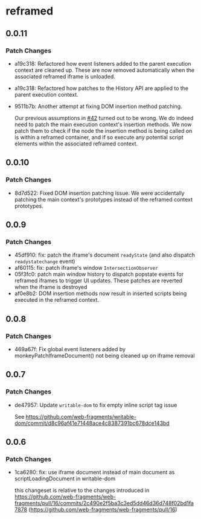 # reframed

## 0.0.11

### Patch Changes

- a19c318: Refactored how event listeners added to the parent execution context are cleaned up. These are now removed automatically when the associated reframed iframe is unloaded.
- a19c318: Refactored how patches to the History API are applied to the parent execution context.
- 9511b7b: Another attempt at fixing DOM insertion method patching.

  Our previous assumptions in [#42](https://github.com/web-fragments/web-fragments/pull/42) turned out to be wrong. We do indeed need to patch the main execution context's insertion methods. We now patch them to check if the node the insertion method is being called on is within a reframed container, and if so execute any potential script elements within the associated reframed context.

## 0.0.10

### Patch Changes

- 8d7d522: Fixed DOM insertion patching issue. We were accidentally patching the main context's prototypes instead of the reframed context prototypes.

## 0.0.9

### Patch Changes

- 45df910: fix: patch the iframe's document `readyState` (and also dispatch `readystatechange` event)
- af60115: fix: patch iframe's window `IntersectionObserver`
- 05f3fc0: patch main window history to dispatch popstate events for reframed iframes to trigger UI updates. These patches are reverted when the iframe is destroyed
- af0e8b2: DOM insertion methods now result in inserted scripts being executed in the reframed context.

## 0.0.8

### Patch Changes

- 469a67f: Fix global event listeners added by monkeyPatchIframeDocument() not being cleaned up on iframe removal

## 0.0.7

### Patch Changes

- de47957: Update `writable-dom` to fix empty inline script tag issue

  See https://github.com/web-fragments/writable-dom/commit/d8c96af41e71448ace4c8387391bc678dce143bd

## 0.0.6

### Patch Changes

- 1ca6280: fix: use iframe document instead of main document as scriptLoadingDocument in writable-dom

  this changeset is relative to the changes introduced in https://github.com/web-fragments/web-fragments/pull/16/commits/2c490e2f5ba3c3ed5dd46d36d748f02bd1fa7878 (https://github.com/web-fragments/web-fragments/pull/16)

